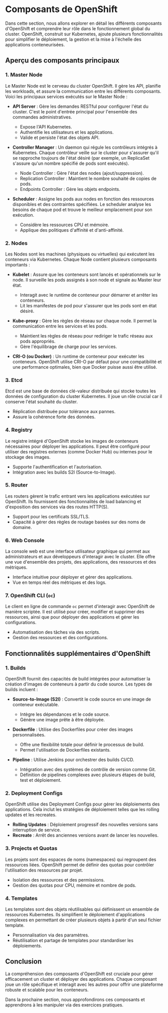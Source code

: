# Composants de OpenShift

Dans cette section, nous allons explorer en détail les différents composants d'OpenShift et comprendre leur rôle dans le fonctionnement global du cluster. OpenShift, construit sur Kubernetes, ajoute plusieurs fonctionnalités pour simplifier le déploiement, la gestion et la mise à l'échelle des applications conteneurisées.

## Aperçu des composants principaux

### 1. **Master Node**
Le Master Node est le cerveau du cluster OpenShift. Il gère les API, planifie les workloads, et assure la communication entre les différents composants. Voici les principaux services exécutés sur le Master Node :

- **API Server** : Gère les demandes RESTful pour configurer l'état du cluster. C'est le point d'entrée principal pour l'ensemble des commandes administratives.
  - Expose l'API Kubernetes.
  - Authentifie les utilisateurs et les applications.
  - Valide et persiste l'état des objets API.

- **Controller Manager** : Un daemon qui régule les contrôleurs intégrés à Kubernetes. Chaque contrôleur veille sur le cluster pour s'assurer qu'il se rapproche toujours de l'état désiré (par exemple, un ReplicaSet s'assure qu'un nombre spécifié de pods sont exécutés).
  - Node Controller : Gère l'état des nodes (ajout/suppression).
  - Replication Controller : Maintient le nombre souhaité de copies de pods.
  - Endpoints Controller : Gère les objets endpoints.

- **Scheduler** : Assigne les pods aux nodes en fonction des ressources disponibles et des contraintes spécifiées. Le scheduler analyse les besoins de chaque pod et trouve le meilleur emplacement pour son exécution.
  - Considère les ressources CPU et mémoire.
  - Applique des politiques d'affinité et d'anti-affinité.

### 2. **Nodes**
Les Nodes sont les machines (physiques ou virtuelles) qui exécutent les conteneurs via Kubernetes. Chaque Node contient plusieurs composants importants :

- **Kubelet** : Assure que les conteneurs sont lancés et opérationnels sur le node. Il surveille les pods assignés à son node et signale au Master leur état.
  - Interagit avec le runtime de conteneur pour démarrer et arrêter les conteneurs.
  - Lit les manifestes de pod pour s'assurer que les pods sont en état désiré.

- **Kube-proxy** : Gère les règles de réseau sur chaque node. Il permet la communication entre les services et les pods.
  - Maintient les règles de réseau pour rediriger le trafic réseau aux pods appropriés.
  - Gère l'équilibrage de charge pour les services.

- **CRI-O (ou Docker)** : Un runtime de conteneur pour exécuter les conteneurs. OpenShift utilise CRI-O par défaut pour une compatibilité et une performance optimales, bien que Docker puisse aussi être utilisé.

### 3. **Etcd**
Etcd est une base de données clé-valeur distribuée qui stocke toutes les données de configuration du cluster Kubernetes. Il joue un rôle crucial car il conserve l'état souhaité du cluster.
- Réplication distribuée pour tolérance aux pannes.
- Assure la cohérence forte des données.

### 4. **Registry**
Le registre intégré d'OpenShift stocke les images de conteneurs nécessaires pour déployer les applications. Il peut être configuré pour utiliser des registres externes (comme Docker Hub) ou internes pour le stockage des images.
- Supporte l'authentification et l'autorisation.
- Intégration avec les builds S2I (Source-to-Image).

### 5. **Router**
Les routers gèrent le trafic entrant vers les applications exécutées sur OpenShift. Ils fournissent des fonctionnalités de load balancing et d'exposition des services via des routes HTTP(S).
- Support pour les certificats SSL/TLS.
- Capacité à gérer des règles de routage basées sur des noms de domaine.

### 6. **Web Console**
La console web est une interface utilisateur graphique qui permet aux administrateurs et aux développeurs d'interagir avec le cluster. Elle offre une vue d'ensemble des projets, des applications, des ressources et des métriques.
- Interface intuitive pour déployer et gérer des applications.
- Vue en temps réel des métriques et des logs.

### 7. **OpenShift CLI (`oc`)**
Le client en ligne de commande `oc` permet d'interagir avec OpenShift de manière scriptée. Il est utilisé pour créer, modifier et supprimer des ressources, ainsi que pour déployer des applications et gérer les configurations.
- Automatisation des tâches via des scripts.
- Gestion des ressources et des configurations.

## Fonctionnalités supplémentaires d'OpenShift

### 1. **Builds**
OpenShift fournit des capacités de build intégrées pour automatiser la création d'images de conteneurs à partir du code source. Les types de builds incluent :
- **Source-to-Image (S2I)** : Convertit le code source en une image de conteneur exécutable.
  - Intègre les dépendances et le code source.
  - Génère une image prête à être déployée.

- **Dockerfile** : Utilise des Dockerfiles pour créer des images personnalisées.
  - Offre une flexibilité totale pour définir le processus de build.
  - Permet l'utilisation de Dockerfiles existants.

- **Pipeline** : Utilise Jenkins pour orchestrer des builds CI/CD.
  - Intégration avec des systèmes de contrôle de version comme Git.
  - Définition de pipelines complexes avec plusieurs étapes de build, test et déploiement.

### 2. **Deployment Configs**
OpenShift utilise des Deployment Configs pour gérer les déploiements des applications. Cela inclut les stratégies de déploiement telles que les rolling updates et les recreates.
- **Rolling Updates** : Déploiement progressif des nouvelles versions sans interruption de service.
- **Recreate** : Arrêt des anciennes versions avant de lancer les nouvelles.

### 3. **Projects et Quotas**
Les projets sont des espaces de noms (namespaces) qui regroupent des ressources liées. OpenShift permet de définir des quotas pour contrôler l'utilisation des ressources par projet.
- Isolation des ressources et des permissions.
- Gestion des quotas pour CPU, mémoire et nombre de pods.

### 4. **Templates**
Les templates sont des objets réutilisables qui définissent un ensemble de ressources Kubernetes. Ils simplifient le déploiement d'applications complexes en permettant de créer plusieurs objets à partir d'un seul fichier template.
- Personnalisation via des paramètres.
- Réutilisation et partage de templates pour standardiser les déploiements.

## Conclusion

La compréhension des composants d'OpenShift est cruciale pour gérer efficacement un cluster et déployer des applications. Chaque composant joue un rôle spécifique et interagit avec les autres pour offrir une plateforme robuste et scalable pour les conteneurs.

Dans la prochaine section, nous approfondirons ces composants et apprendrons à les manipuler via des exercices pratiques.
